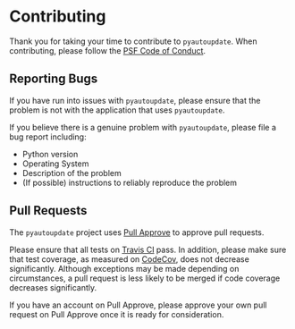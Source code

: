 # Contributing
Thank you for taking your time to contribute to `pyautoupdate`. When contributing, please follow the
[PSF Code of Conduct](https://www.python.org/psf/codeofconduct/).

## Reporting Bugs
If you have run into issues with `pyautoupdate`, please ensure that the problem is not with the application that uses `pyautoupdate`.

If you believe there is a genuine problem with `pyautoupdate`, please file a bug report including:
 - Python version
 - Operating System
 - Description of the problem
 - (If possible) instructions to reliably reproduce the problem

## Pull Requests
The `pyautoupdate` project uses [Pull Approve](https://about.pullapprove.com/) to approve pull requests.

Please ensure that all tests on [Travis CI](https://travis-ci.org/) pass. In addition, please make sure that test coverage, as measured
on [CodeCov](https://codecov.io/), does not decrease significantly.
Although exceptions may be made depending on circumstances, a pull request is less likely to be merged if code coverage
decreases significantly.

If you have an account on Pull Approve, please approve your own pull request on Pull Approve once it is ready for consideration.

